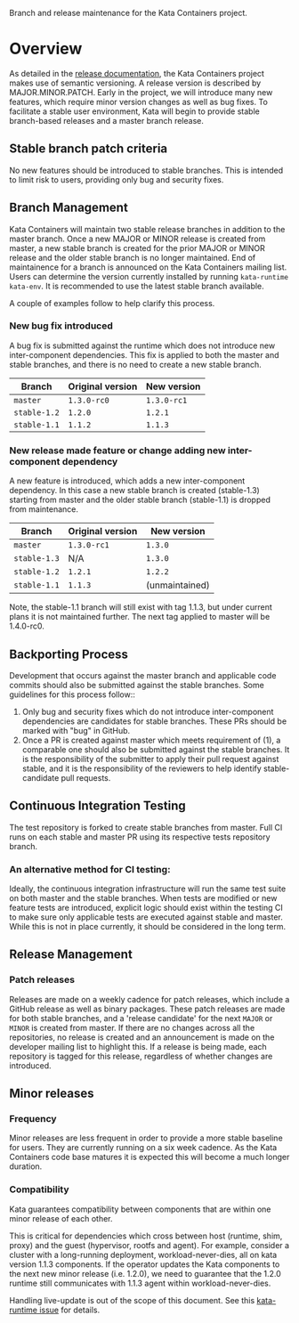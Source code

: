 Branch and release maintenance for the Kata Containers project.

# Overview

As detailed in the [release documentation](https://github.com/kata-containers/documentation/blob/master/Releases.md),
the Kata Containers project makes use of semantic versioning.  A release version is described
by MAJOR.MINOR.PATCH.  Early in the project, we will introduce many new features, which require
minor version changes as well as bug fixes.  To facilitate a stable user environment, Kata will
begin to provide stable branch-based releases and a master branch release.

## Stable branch patch criteria

No new features should be introduced to stable branches.  This is intended to limit risk to users,
providing only bug and security fixes.

## Branch Management
Kata Containers will maintain two stable release branches in addition to the master branch.
Once a new MAJOR or MINOR release is created from master, a new stable branch is created for
the prior MAJOR or MINOR release and the older stable branch is no longer maintained. End of
maintainence for a branch is announced on the Kata Containers mailing list.  Users can determine
the version currently installed by running `kata-runtime kata-env`. It is recommended to use the
latest stable branch available.

A couple of examples follow to help clarify this process.

### New bug fix introduced

A bug fix is submitted against the runtime which does not introduce new inter-component dependencies.
This fix is applied to both the master and stable branches, and there is no need to create a new
stable branch.

| Branch | Original version | New version |
|--|--|--|
| `master` | `1.3.0-rc0` | `1.3.0-rc1` |
| `stable-1.2` | `1.2.0` | `1.2.1` |
| `stable-1.1` | `1.1.2` | `1.1.3` |


### New release made feature or change adding new inter-component dependency

A new feature is introduced, which adds a new inter-component dependency. In this case a new stable
branch is created (stable-1.3) starting from master and the older stable branch (stable-1.1)
is dropped from maintenance.


| Branch | Original version | New version |
|--|--|--|
| `master` | `1.3.0-rc1` | `1.3.0` |
| `stable-1.3` | N/A| `1.3.0` |
| `stable-1.2` | `1.2.1` | `1.2.2` |
| `stable-1.1` | `1.1.3` | (unmaintained) |

Note, the stable-1.1 branch will still exist with tag 1.1.3, but under current plans it is
not maintained further. The next tag applied to master will be 1.4.0-rc0.
   
## Backporting Process 

Development that occurs against the master branch and applicable code commits should also be submitted
against the stable branches. Some guidelines for this process follow::
  1. Only bug and security fixes which do not introduce inter-component dependencies are
 candidates for stable branches. These PRs should be marked with "bug" in GitHub.
  2. Once a PR is created against master which meets requirement of (1), a comparable one
 should also be submitted against the stable branches. It is the responsibility of the submitter
 to apply their pull request against stable, and it is the responsibility of the
 reviewers to help identify stable-candidate pull requests.
 
## Continuous Integration Testing

The test repository is forked to create stable branches from master. Full CI
runs on each stable and master PR using its respective tests repository branch.

### An alternative method for CI testing:

Ideally, the continuous integration infrastructure will run the same test suite on both master
and the stable branches.  When tests are modified or new feature tests are introduced, explicit
logic should exist within the testing CI to make sure only applicable tests are executed against
stable and master. While this is not in place currently, it should be considered in the long term.

## Release Management

### Patch releases

Releases are made on a weekly cadence for patch releases, which include a GitHub release as
well as binary packages. These patch releases are made for both stable branches, and a 'release candidate'
for the next `MAJOR` or `MINOR` is created from master. If there are no changes across all the repositories, no
release is created and an announcement is made on the developer mailing list to highlight this.
If a release is being made, each repository is tagged for this release, regardless
of whether changes are introduced.

## Minor releases

###  Frequency
Minor releases are less frequent in order to provide a more stable baseline for users. They are currently
running on a six week cadence. As the Kata Containers code base matures it is expected this will become
a much longer duration.

### Compatibility
Kata guarantees compatibility between components that are within one minor release of each other. 
 
This is critical for dependencies which cross between host (runtime, shim, proxy) and
the guest (hypervisor, rootfs and agent).  For example, consider a cluster with a long-running
deployment, workload-never-dies, all on kata version 1.1.3 components. If the operator updates
the Kata components to the next new minor release (i.e. 1.2.0), we need to guarantee that the 1.2.0
runtime still communicates with 1.1.3 agent within workload-never-dies.

Handling live-update is out of the scope of this document. See this [kata-runtime issue](https://github.com/kata-containers/runtime/issues/492) for details.
